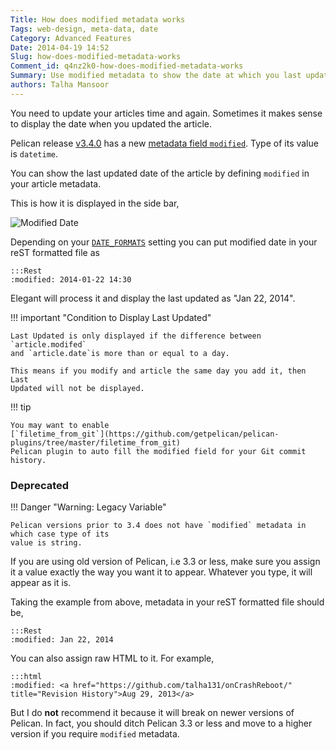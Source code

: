 ```yaml
---
Title: How does modified metadata works
Tags: web-design, meta-data, date
Category: Advanced Features
Date: 2014-04-19 14:52
Slug: how-does-modified-metadata-works
Comment_id: q4nz2k0-how-does-modified-metadata-works
Summary: Use modified metadata to show the date at which you last updated the article
authors: Talha Mansoor
---
```


You need to update your articles time and again. Sometimes it makes sense to
display the date when you updated the article.

Pelican release [v3.4.0](http://docs.getpelican.com/en/stable/changelog.html#id9) has a new
[ metadata field `modified`](https://github.com/getpelican/pelican/pull/1148). Type of
its value is `datetime`.

You can show the last updated
date of the article by defining `modified` in your article metadata.

This is how it is displayed in the side bar,

![Modified Date]({static}/images/elegant-theme_last-modified.png)

Depending on your
[`DATE_FORMATS`](http://docs.getpelican.com/en/latest/settings.html#basic-settings)
setting you can put modified date in your reST formatted file as

    :::Rest
    :modified: 2014-01-22 14:30

Elegant will process it and display the last updated as "Jan 22, 2014".

!!! important "Condition to Display Last Updated"

    Last Updated is only displayed if the difference between `article.modifed`
    and `article.date`is more than or equal to a day.

    This means if you modify and article the same day you add it, then Last
    Updated will not be displayed.

!!! tip

    You may want to enable
    [`filetime_from_git`](https://github.com/getpelican/pelican-plugins/tree/master/filetime_from_git)
    Pelican plugin to auto fill the modified field for your Git commit history.

### Deprecated

!!! Danger "Warning: Legacy Variable"

    Pelican versions prior to 3.4 does not have `modified` metadata in which case type of its
    value is string.

If you are using old version of Pelican, i.e 3.3 or less, make
sure you assign it a value exactly the way you want it to appear.
Whatever you type, it will appear as it is.

Taking the
example from above, metadata in your reST formatted file should be,

    :::Rest
    :modified: Jan 22, 2014

You can also assign raw HTML to it. For example,

    :::html
    :modified: <a href="https://github.com/talha131/onCrashReboot/" title="Revision History">Aug 29, 2013</a>

But I do **not** recommend it because it will break on newer versions of
Pelican. In fact, you should ditch Pelican 3.3 or less and move to a higher
version if you require `modified` metadata.
